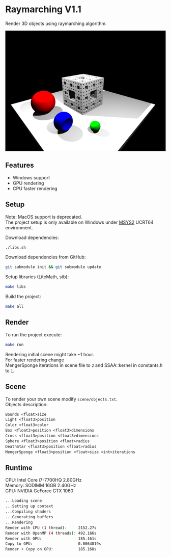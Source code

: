 # Raymarching V1.1

Render 3D objects using raymarching algorithm.  

![Rendered on GPU](https://github.com/RevelcoS/Raymarching/raw/master/out_gpu.png)

## Features

* Windows support
* GPU rendering
* CPU faster rendering

## Setup

Note: MacOS support is deprecated.  
The project setup is only available on Windows under [MSYS2](https://www.msys2.org/) UCRT64 environment.  

Download dependencies:

```sh
./libs.sh
```

Download dependencies from GitHub:

```sh
git submodule init && git submodule update
```

Setup libraries (LiteMath, stb):

```sh
make libs
```

Build the project:

```sh
make all
```

## Render

To run the project execute:

```sh
make run
```

Rendering initial scene might take ~1 hour.  
For faster rendering change  
MengerSponge iterations in scene file to `2` and SSAA::kernel in constants.h to `1`.  

## Scene

To render your own scene modify `scene/objects.txt`.  
Objects description:  

```txt
Bounds <float>size
Light <float3>position
Color <float3>color
Box <float3>position <float3>dimensions
Cross <float3>position <float3>dimensions
Sphere <float3>position <float>radius
DeathStar <float3>position <float>radius
MengerSponge <float3>position <float>size <int>iterations
```

## Runtime

CPU: Intel Core i7-7700HQ 2.80GHz  
Memory: SODIMM 16GB 2.40GHz  
GPU: NVIDIA GeForce GTX 1060

```sh
...Loading scene
...Setting up context
...Compiling shaders
...Generating buffers
...Rendering
Render with CPU (1 thread):     2152.27s
Render with OpenMP (4 threads): 492.166s
Render with GPU:                185.161s
Copy to GPU:                    0.0064819s
Render + Copy on GPU:           185.168s
```
